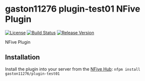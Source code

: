 # gaston11276 plugin-test01 NFive Plugin
[![License](https://img.shields.io/github/license/gaston11276/plugin-test01.svg)](LICENSE)
[![Build Status](https://img.shields.io/appveyor/ci/gaston11276/plugin-test01/main.svg)](https://ci.appveyor.com/project/gaston11276/plugin-test01)
[![Release Version](https://img.shields.io/github/release/gaston11276/plugin-test01/all.svg)](https://github.com/gaston11276/plugin-test01/releases)

NFive Plugin

## Installation
Install the plugin into your server from the [NFive Hub](https://hub.nfive.io/gaston11276/plugin-test01): `nfpm install gaston11276/plugin-test01`

